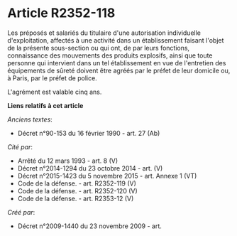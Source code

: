 # Article R2352-118

Les préposés et salariés du titulaire d'une autorisation individuelle d'exploitation, affectés à une activité dans un
établissement faisant l'objet de la présente sous-section ou qui ont, de par leurs fonctions, connaissance des mouvements des
produits explosifs, ainsi que toute personne qui intervient dans un tel établissement en vue de l'entretien des équipements
de sûreté doivent être agréés par le préfet de leur domicile ou, à Paris, par le préfet de police.

L'agrément est valable cinq ans.

**Liens relatifs à cet article**

_Anciens textes_:

  - Décret n°90-153 du 16 février 1990 - art. 27 (Ab)

_Cité par_:

  - Arrêté du 12 mars 1993 - art. 8 (V)
  - Décret n°2014-1294 du 23 octobre 2014 - art. (V)
  - Décret n°2015-1423 du 5 novembre 2015 - art. Annexe 1 (VT)
  - Code de la défense. - art. R2352-119 (V)
  - Code de la défense. - art. R2352-120 (V)
  - Code de la défense. - art. R2353-12 (V)

_Créé par_:

  - Décret n°2009-1440 du 23 novembre 2009 - art.
